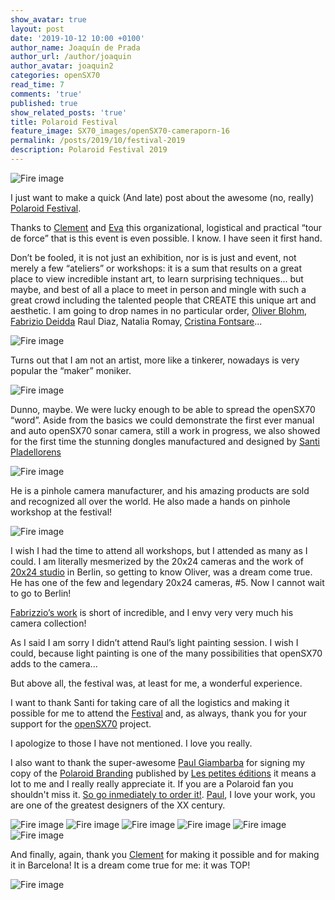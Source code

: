 ```yaml
---
show_avatar: true
layout: post
date: '2019-10-12 10:00 +0100'
author_name: Joaquín de Prada
author_url: /author/joaquin
author_avatar: joaquin2
categories: openSX70
read_time: 7
comments: 'true'
published: true
show_related_posts: 'true'
title: Polaroid Festival
feature_image: SX70_images/openSX70-cameraporn-16
permalink: /posts/2019/10/festival-2019
description: Polaroid Festival 2019
---
```

![Fire image]({{site.url}}/{{site.baseurl}}img/2019/10/2019-10-12-Polaroid-festival-10.jpg)

I just want to make a quick (And late) post about the awesome (no, really) [Polaroid Festival](https://polaroidfestival.com/polaroid-festival).

Thanks to [Clement](https://clementgrosjean.fr/) and [Eva](https://www.instagram.com/la.duermevela/) this organizational, logistical and practical “tour de force” that is this event is even possible. I know. I have seen it first hand.

Don’t be fooled, it is not just an exhibition, nor is is just and event, not merely a few “ateliers” or workshops: it is a sum that results on a great place to view incredible instant art, to learn surprising techniques... but maybe, and best of all a place to meet in person and mingle with such a great crowd including the talented people that CREATE this unique art and aesthetic.
I am going to drop names in no particular order, [Oliver Blohm](https://oliverblohm.com/about), [Fabrizio Deidda](https://fabriziodeidda.weebly.com/) Raul Diaz, Natalia Romay, [Cristina Fontsare](https://www.cristinafontsare.com/)...

![Fire image]({{site.url}}/{{site.baseurl}}img/2019/10/2019-10-12-Polaroid-festival-11.jpg)

Turns out that I am not an artist, more like a tinkerer, nowadays is very popular the “maker” moniker. 

![Fire image]({{site.url}}/{{site.baseurl}}img/2019/10/2019-10-12-Polaroid-festival-05.jpg)

Dunno, maybe. We were lucky enough to be able to spread the openSX70 “word”. Aside from the basics we could demonstrate the first ever manual and auto openSX70 sonar camera, still a work in progress, we also showed for the first time the stunning dongles manufactured and designed by [Santi Pladellorens](https://analogueworks.wixsite.com/analogueworks)

![Fire image]({{site.url}}/{{site.baseurl}}img/2019/10/2019-10-12-Polaroid-festival-08.jpg)

He is a pinhole camera manufacturer, and his amazing products are sold and recognized all over the world. He also made a hands on pinhole workshop at the festival!

![Fire image]({{site.url}}/{{site.baseurl}}img/2019/10/2019-10-12-Polaroid-festival-12.jpg)

I wish I had the time to attend all workshops, but I attended as many as I could. 
I am literally mesmerized by the 20x24 cameras and the work of [20x24 studio](https://20x24-studio-berlin.com/start-eng) in Berlin, so getting to know Oliver, was a dream come true. He has one of the few and legendary 20x24 cameras, #5. Now I cannot wait to go to Berlin!

[Fabrizzio’s work](https://www.facebook.com/pg/fabriziodeidda6/about/?ref=page_internal) is short of incredible, and I envy very very much his camera collection!

As I said I am sorry I didn’t attend Raul’s light painting session. I wish I could, because light painting is one of the many possibilities that openSX70 adds to the camera...

But above all, the festival was, at least for me, a wonderful experience.

I want to thank Santi for taking care of all the logistics and making it possible for me to attend the [Festival](https://m.facebook.com/POLAROIDFESTIVAL/) and, as always, thank you for your support for the [openSX70](https://opensx70.com/) project.

I apologize to those I have not mentioned. I love you really.

I also want to thank the super-awesome [Paul Giambarba](https://giam.typepad.com/) for signing my copy of the [Polaroid Branding](https://www.supashop.fr/petites-editions/produit.php?p=24) published by [Les petites éditions](https://www.supashop.fr/petites-editions/) it means  a lot to me and I really really appreciate it. If you are a Polaroid fan you shouldn't miss it. [So go inmediately to order it!](https://www.supashop.fr/petites-editions/produit.php?p=24). [Paul](https://en.wikipedia.org/wiki/Paul_Giambarba), I love your work, you are one of the greatest designers of the XX century.

![Fire image]({{site.url}}/{{site.baseurl}}img/2019/10/2019-10-12-Polaroid-festival-07.jpg)
![Fire image]({{site.url}}/{{site.baseurl}}img/2019/10/2019-10-12-Polaroid-festival-06.jpg)
![Fire image]({{site.url}}/{{site.baseurl}}img/2019/10/2019-10-12-Polaroid-festival-04.jpg)
![Fire image]({{site.url}}/{{site.baseurl}}img/2019/10/2019-10-12-Polaroid-festival-03.jpg)
![Fire image]({{site.url}}/{{site.baseurl}}img/2019/10/2019-10-12-Polaroid-festival-02.jpg)
![Fire image]({{site.url}}/{{site.baseurl}}img/2019/10/2019-10-12-Polaroid-festival-01.jpg)

And finally, again, thank you [Clement](https://clementgrosjean.fr/) for making it possible and for making it in Barcelona! It is a dream come true for me: it was TOP!

![Fire image]({{site.url}}/{{site.baseurl}}img/2019/10/2019-10-12-Polaroid-festival-09.jpg)




